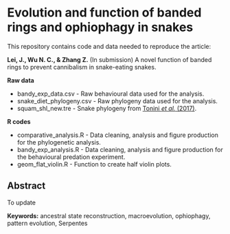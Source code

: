 # Evolution and function of banded rings and ophiophagy in snakes

This repository contains code and data needed to reproduce the article:

**Lei, J., Wu N. C., & Zhang Z.** (In submission) A novel function of banded rings to prevent cannibalism in snake-eating snakes.

**Raw data**
- bandy_exp_data.csv - Raw behavioural data used for the analysis.
- snake_diet_phylogeny.csv - Raw phylogeny data used for the analysis.
- squam_shl_new.tre - Snake phylogeny from [Tonini *et al.* (2017)](https://datadryad.org/stash/dataset/doi:10.5061/dryad.db005).

**R codes**
- comparative_analysis.R - Data cleaning, analysis and figure production for the phylogenetic analysis.
- bandy_exp_analysis.R - Data cleaning, analysis and figure production for the behavioural predation experiment.
- geom_flat_violin.R - Function to create half violin plots.

## Abstract
To update

**Keywords:** ancestral state reconstruction, macroevolution, ophiophagy, pattern evolution, Serpentes
